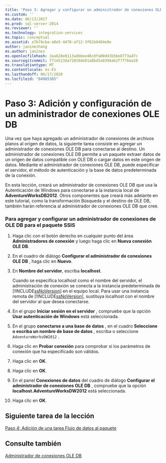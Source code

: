 ```yaml
---
title: 'Paso 3: Agregar y configurar un administrador de conexiones OLE DB | Microsoft Docs'
ms.custom: ''
ms.date: 06/13/2017
ms.prod: sql-server-2014
ms.reviewer: ''
ms.technology: integration-services
ms.topic: conceptual
ms.assetid: e7b74cba-a0e5-4478-af12-3f81b9484e9e
author: janinezhang
ms.author: janinez
ms.openlocfilehash: 3aa628e0113adbbee48c0fa00d43b56e8773ad7c
ms.sourcegitcommit: f71e523da72019de81a8bd5a0394a62f7f76ea20
ms.translationtype: MT
ms.contentlocale: es-ES
ms.lasthandoff: 06/17/2020
ms.locfileid: "84965305"
---
```

# <a name="step-3-adding-and-configuring-an-ole-db-connection-manager"></a>Paso 3: Adición y configuración de un administrador de conexiones OLE DB
  Una vez que haya agregado un administrador de conexiones de archivos planos al origen de datos, la siguiente tarea consiste en agregar un administrador de conexiones OLE DB para conectarse al destino. Un administrador de conexiones OLE DB permite a un paquete extraer datos de un origen de datos compatible con OLE DB o cargar datos en este origen de datos. Mediante el administrador de conexiones OLE DB, puede especificar el servidor, el método de autenticación y la base de datos predeterminada de la conexión.  
  
 En esta lección, creará un administrador de conexiones OLE DB que usa la Autenticación de Windows para conectarse a la instancia local de **AdventureWorksDB2012**. Otros componentes que creará más adelante en este tutorial, como la transformación Búsqueda y el destino de OLE DB, también harán referencia al administrador de conexiones OLE DB que cree.  
  
### <a name="to-add-and-configure-an-ole-db-connection-manager-to-the-ssis-package"></a>Para agregar y configurar un administrador de conexiones de OLE DB para el paquete SSIS  
  
1.  Haga clic con el botón derecho en cualquier punto del área **Administradores de conexión** y luego haga clic en **Nueva conexión OLE DB**.  
  
2.  En el cuadro de diálogo **Configurar el administrador de conexiones OLE DB** , haga clic en **Nuevo**.  
  
3.  En **Nombre del servidor**, escriba **localhost**.  
  
     Cuando se especifica localhost como el nombre del servidor, el administración de conexión se conecta a la instancia predeterminada de [!INCLUDE[ssNoVersion](../includes/ssnoversion-md.md)] en el equipo local. Para usar una instancia remota de [!INCLUDE[ssNoVersion](../includes/ssnoversion-md.md)], sustituya localhost con el nombre del servidor al que desea conectarse.  
  
4.  En el grupo **Iniciar sesión en el servidor** , compruebe que la opción **Usar autenticación de Windows** está seleccionada.  
  
5.  En el grupo **conectarse a una base de datos** , en el cuadro **Seleccione o escriba un nombre de base de datos** , escriba o seleccione `AdventureWorksDW2012` .  
  
6.  Haga clic en **Probar conexión** para comprobar si los parámetros de conexión que ha especificado son válidos.  
  
7.  Haga clic en **OK**.  
  
8.  Haga clic en **OK**.  
  
9. En el panel **Conexiones de datos** del cuadro de diálogo **Configurar el administrador de conexiones OLE DB** , compruebe que la opción **localhost.AdventureWorksDW2012** está seleccionada.  
  
10. Haga clic en **OK**.  
  
## <a name="next-task-in-lesson"></a>Siguiente tarea de la lección  
 [Paso 4: Adición de una tarea Flujo de datos al paquete](lesson-1-4-adding-a-data-flow-task-to-the-package.md)  
  
## <a name="see-also"></a>Consulte también  
 [Administrador de conexiones OLE DB](connection-manager/ole-db-connection-manager.md)  
  
  
